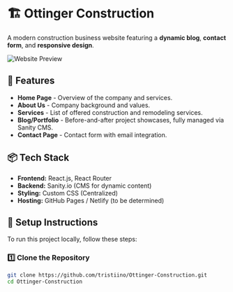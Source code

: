 # 🏗️ Ottinger Construction

A modern construction business website featuring a **dynamic blog**, **contact form**, and **responsive design**.

![Website Preview](https://yourimageurl.com) <!-- (You can upload a preview image later) -->

## 🚀 Features
- **Home Page** - Overview of the company and services.
- **About Us** - Company background and values.
- **Services** - List of offered construction and remodeling services.
- **Blog/Portfolio** - Before-and-after project showcases, fully managed via Sanity CMS.
- **Contact Page** - Contact form with email integration.

## 📦 Tech Stack
- **Frontend:** React.js, React Router
- **Backend:** Sanity.io (CMS for dynamic content)
- **Styling:** Custom CSS (Centralized)
- **Hosting:** GitHub Pages / Netlify (to be determined)

## 📄 Setup Instructions
To run this project locally, follow these steps:

### **1️⃣ Clone the Repository**
```bash
git clone https://github.com/tristiino/Ottinger-Construction.git
cd Ottinger-Construction
